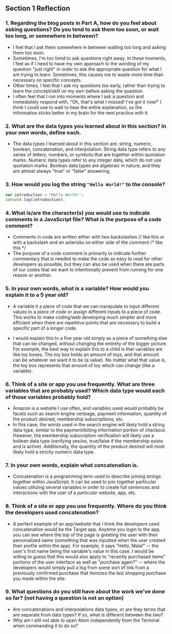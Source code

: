 ## Section 1 Reflection

### 1. Regarding the blog posts in Part A, how do you feel about asking questions? Do you tend to ask them too soon, or wait too long, or somewhere in between?
- I feel that I ask them somewhere in between waiting too long and asking them too soon.
- Sometimes, I'm too timid to ask questions right away. In these moments, I feel as if I need to have my own approach to the wording of my question "just right" in order to ask the appropriate question for what I am trying to learn. Sometimes, this causes me to waste more time than necessary on specific concepts.
- Other times, I feel that I ask my questions too early, rather than trying to learn the concept/skill on my own before asking the question.
- I often feel that I run into moments where I ask a question and immediately respond with, "Oh, that's what I missed! I've got it now!" I think I could use to wait to hear the entire explanation, so the information sticks better in my brain for the next practice with it.

### 2. What are the data types you learned about in this section? In your own words, define each.
- The data types I learned about in this section are: string, numeric, boolean, concatenation, and interpolation. String data type refers to any series of letters, numbers, or symbols that are together within quotation marks. Numeric data types refer to any integer data, which do not use quotation marks. Boolean data types are algebraic in nature, and they are almost always "true" or "false" answering.

### 3. How would you log the string `"Hello World!"` to the console?
``` JavaScript
var introduction = "Hello World!";
console.log(introduction);
```

### 4. What is/are the character(s) you would use to indicate comments in a JavaScript file? What is the purpose of a code comment?
- Comments in code are written either with two backslashes // like this or with a backslash and an asterisks on either side of the comment /* like this */
- The purpose of a code comment is primarily to indicate further commentary that is needed to make the code as easy to read for other developers as possible, but they can also be used when there are parts of our codes that we want to intentionally prevent from running for one reason or another.

### 5. In your own words, what is a variable? How would you explain it to a 5 year old?
- A variable it a piece of code that we can manipulate to input different values to a piece of code or assign different inputs to a piece of code. This works to make coding/web developing much simpler and more efficient when there are repetitive points that are necessary to build a specific part of a longer code.

- I would explain this to a five year old simply as a piece of something else that can be changed, without changing the entirety of the bigger picture. For example, the best way to explain this to a child is that variables are like toy boxes. The toy box holds an amount of toys, and that amount can be whatever we want it to be (a value). No matter what that value is, the toy box represents that amount of toy which can change (like a variable).

### 6. Think of a site or app you use frequently. What are three variables that are probably used? Which data type would each of those variables probably hold?
- Amazon is a website I use often, and variables used would probably be facets such as search engine verbiage, payment information, quantity of the product desired, membership subscriptions, etc.
- In this case, the words used in the search engine will likely hold a string data type, similar to the payment/billing information portion of checkout. However, the membership subscription verification will likely use a bollean data type (verifying yes/no, true/false if the membership exists and is active). Additionally, the quantity of the product desired will most likely hold a strictly numeric data type.

### 7. In your own words, explain what concatenation is.
- Concatenation is a programming term used to describe joining strings together within JavaScript. It can be used to join together particular values utilizing several variables in order to create full sentences and interactions with the user of a particular website, app, etc.

### 8. Think of a site or app you use frequently. Where do you think the developers used concatenation?
- A perfect example of an app/website that I think the developers used concatenation would be the Target app. Anytime you login to the app, you can see where the top of the page is greeting the user with their personalized name (something that was inputted when the user created their profile within the app). For example, it says "Hello, Maia!" -- the user's first name being the variable's value in this case. I would be willing to guess that this would also apply to "recently purchased items" portions of the user interface as well as "purchase again?" -- where the developers would simply pull a log from some sort of link from a previously confirmed purchase that itemizes the last shopping purchase you made within the site.

### 9. What questions do you still have about the work we've done so far? (not having a question is not an option)
- Are concatenations and interpolations data types, or are they terms that are separate from data types? If so, what is different between the two?
- Why am I still not able to open Atom independently from the Terminal when commanding it to do so?
